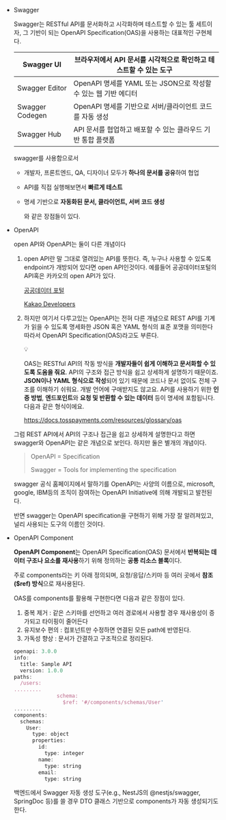 - Swagger

    Swagger는 RESTful API를 문서화하고 시각화하며 테스트할 수 있는 툴 세트이자, 그 기반이 되는 OpenAPI Specification(OAS)을 사용하는 대표적인 구현체다.

    | Swagger UI | 브라우저에서 API 문서를 시각적으로 확인하고 테스트할 수 있는 도구 |
    | --- | --- |
    | Swagger Editor | OpenAPI 명세를 YAML 또는 JSON으로 작성할 수 있는 웹 기반 에디터 |
    | Swagger Codegen | OpenAPI 명세를 기반으로 서버/클라이언트 코드를 자동 생성 |
    | Swagger Hub | API 문서를 협업하고 배포할 수 있는 클라우드 기반 통합 플랫폼  |

    swagger를 사용함으로서

  - 개발자, 프론트엔드, QA, 디자이너 모두가 **하나의 문서를 공유**하여 협업
  - API를 직접 실행해보면서 **빠르게 테스트**
  - 명세 기반으로 **자동화된 문서, 클라이언트, 서버 코드 생성**

    와 같은 장점들이 있다.

- OpenAPI

    open API와 OpenAPI는 둘이 다른 개념이다

    1. open API란 말 그대로 열려있는 API를 뜻한다. 즉, 누구나 사용할 수 있도록 endpoint가 개방되어 있다면 open API인것이다. 예를들어 공공데이터포털의 API혹은 카카오의 open API가 있다.

        [공공데이터 포털](https://www.data.go.kr/)

        [Kakao Developers](https://developers.kakao.com/)

    1. 하지만 여기서 다루고있는 OpenAPI는 전혀 다른 개념으로 REST API를 기계가 읽을 수 있도록 명세화한 JSON 혹은 YAML 형식의 표준 포맷을 의미한다 따라서 OpenAPI Specification(OAS)라고도 부른다.

        <aside>
        💡

        OAS는 RESTful API의 작동 방식을 **개발자들이 쉽게 이해하고 문서화할 수 있도록 도움을 줘요**. API의 구조와 접근 방식을 쉽고 상세하게 설명하기 때문이죠. **JSON이나 YAML 형식으로 작성**되어 있기 때문에 코드나 문서 없이도 전체 구조를 이해하기 쉬워요. 개발 언어에 구애받지도 않고요. API를 사용하기 위한 **인증 방법**, **엔드포인트**와 **요청 및 반환할 수 있는 데이터** 등이 명세에 포함됩니다. 다음과 같은 형식이에요.

        <https://docs.tosspayments.com/resources/glossary/oas>

        </aside>

    그럼 REST API에서 API의 구조나 접근을 쉽고 상세하게 설명한다고 하면 swagger와 OpenAPI는 같은 개념으로 보인다. 하지만 둘은 별개의 개념이다.

    > OpenAPI = Specification
    >
    >
    > Swagger = Tools for implementing the specification
    >

    swagger 공식 홈페이지에서 말하기를 OpenAPI는 사양의 이름으로, microsoft, google, IBM등의 조직이 잠여하는 OpenAPI Initiative에 의해 개발되고 발전된다.

    반면 swagger는 OpenAPI specification을 구현하기 위해 가장 잘 알려져있고, 널리 사용되는 도구의 이름인 것이다.

- OpenAPI Component

    **OpenAPI Component**는 OpenAPI Specification(OAS) 문서에서 **반복되는 데이터 구조나 요소를 재사용**하기 위해 정의하는 **공통 리소스 블록**이다.

    주로 components라는 키 아래 정의되며, 요청/응답/스키마 등 여러 곳에서 **참조($ref) 방식**으로 재사용된다.

    OAS를 components를 활용해 구현한다면 다음과 같은 장점이 있다.

    1. 중복 제거 : 같은 스키마를 선언하고 여러 경로에서 사용할 경우 재사용성이 증가되고 타이핑이 줄어든다
    2. 유지보수 편의 : 컴포넌트만 수정하면 연결된 모든 path에 반영된다.
    3. 가독성 향상 : 문서가 간결하고 구조적으로 정리된다.

    ```jsx
    openapi: 3.0.0
    info:
      title: Sample API
      version: 1.0.0
    paths:
      /users:
    .........
                  schema:
                    $ref: '#/components/schemas/User'
    .........
    components:
      schemas:
        User:
          type: object
          properties:
            id:
              type: integer
            name:
              type: string
            email:
              type: string
    ```

    백엔드에서 Swagger 자동 생성 도구(e.g., NestJS의 @nestjs/swagger, SpringDoc 등)를 쓸 경우 DTO 클래스 기반으로 components가 자동 생성되기도 한다.
